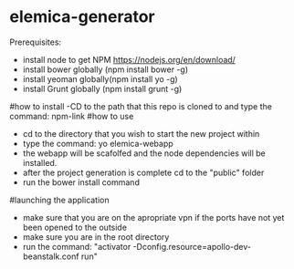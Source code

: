 # elemica-generator
Prerequisites:
- install node to get NPM https://nodejs.org/en/download/
- install bower globally (npm install bower -g)
- install yeoman globally(npm install yo -g)
- install Grunt globally (npm install grunt -g)

#how to install
-CD to the path that this repo is cloned to and type the command: npm-link
#how to use
- cd to the directory that you wish to start the new project within
- type the command: yo elemica-webapp
- the webapp will be scafolfed and the node dependencies will be installed.
- after the project generation is complete cd to the "public" folder 
- run the bower install command

#launching the application
- make sure that you are on the apropriate vpn if the ports have not yet been opened to the outside
- make sure you are in the root directory 
- run the command:
"activator -Dconfig.resource=apollo-dev-beanstalk.conf run"



